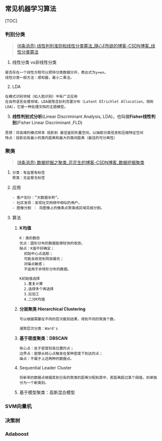 ## 常见机器学习算法

[TOC]

### 判别分类

> [(6条消息) 线性判别准则和线性分类算法_隨心ξ所欲的博客-CSDN博客_线性分类算法](https://blog.csdn.net/qq_53085567/article/details/121170475?ops_request_misc=&request_id=&biz_id=102&utm_term=判别分类&utm_medium=distribute.pc_search_result.none-task-blog-2~all~sobaiduweb~default-0-121170475.142^v10^pc_search_result_control_group,157^v4^control&spm=1018.2226.3001.4187)

1. 线性分类 vs非线性分类

```
是否存在一个线性方程可以把待分类数据分开，表达式为y=wx。
线性分类一般方法：感知器，最小二乘法。
```

2. LDA

```
在模式识别领域（如人脸识别）中有广泛应用
在自然语言处理领域，LDA是隐含狄利克雷分布（Latent DIrichlet Allocation，简称LDA），它是一种处理文档的主题模型。
```

3. **线性判别式分析**(Linear Discriminant Analysis, LDA)，也叫做**Fisher线性判别**(Fisher Linear Discriminant ,FLD)

```
思想：将高维的模式样本 投影到 最佳鉴别矢量空间，以抽取分类信息和压缩特征空间
特点：投影后有最小的类内距离和最大的类间距离（最佳的可分离性）
```



### 聚类

> [(8条消息) 数据挖掘之聚类_花花生的博客-CSDN博客_数据挖掘聚类](https://blog.csdn.net/a_d_e/article/details/113764188)

1. ```
   分类：有监督有标签
   聚类：无监督无标签
   ```

2. 应用

   ```
   - 客户划分：”大数据杀熟“。
   - 社区发现：发现社交网络中相似的用户。
   - 图像分割 ： 将图像上的像素点聚类成区域完成分割。
   ```
   
3. 算法

   1. **K均值**

      ```
      K：类的数目
      优点：圆形分布的数据能够较快的收敛。
      缺点：K值不好确定；
      	初始中心点选取；
      	可能会收敛到局部最优；
      	对噪点敏感；
      	不适用于非球形分布的数据。
      ```
   
      ```
      K初始值选择
      	1.重复计算
      	2.选择多个再选择
      	3.后加工
      	4.二分K均值
      ```
   
      
   
   2. **分层聚类 Hierarchical Clustering**
   
      ```
      可以根据需要在不同的层次裁剪结果，得到不同的聚类个数。
      
      凝聚层次分类：Ward's
      ```
   
   3. **基于密度聚类：DBSCAN**
   
      ```
      核心点：处于密度较高位置的点；
      边界点：能够从核心点触发在某种密度下到达的点；
      噪点：不属于上述两种的数据点。
      ```
   
   5. Sequential Leader Cluster
   
      ```
      将新来的数据点根据其到已有的聚类的距离分配到其中，若距离超过某个阈值，则单独分为一个新类别。
      ```
   
   5. 基于模型聚类：高斯混合模型



### SVM向量机



### 决策树



### Adaboost